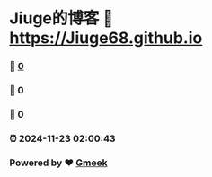 # Jiuge的博客 :link: https://Jiuge68.github.io 
### :page_facing_up: [0](https://Jiuge68.github.io/tag.html) 
### :speech_balloon: 0 
### :hibiscus: 0 
### :alarm_clock: 2024-11-23 02:00:43 
### Powered by :heart: [Gmeek](https://github.com/Meekdai/Gmeek)
